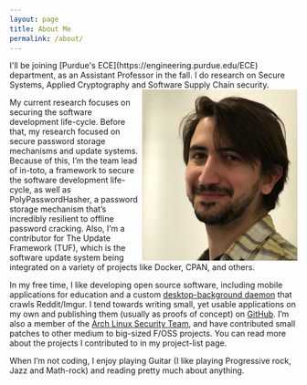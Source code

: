 ```yaml
---
layout: page
title: About Me
permalink: /about/
---
```


<span style="display: inline-block;"> 
I'll be joining [Purdue's ECE](https://engineering.purdue.edu/ECE) department,
as an Assistant Professor in the fall. I do research on Secure Systems, Applied
Cryptography and Software Supply Chain security.
</span>
<img style="display: inline-block; float:right;" src='/assets/me.png' class="img-responsive" alt='this should be my face :['/>

<p>
My current research focuses on securing the software development life-cycle.
Before that, my research focused on secure password storage mechanisms and
update systems. Because of this, I’m the team lead of in-toto, a framework to
secure the software development life-cycle, as well as PolyPasswordHasher, a
password storage mechanism that’s incredibly resilient to offline password
cracking. Also, I’m a contributor for The Update Framework (TUF), which is the
software update system being integrated on a variety of projects like Docker,
CPAN, and others.
</p>

In my free time, I like developing open source software, including mobile
applications for education and a custom <a href="https://github.com/santiagotorres/bg_daemon">desktop-background daemon</a> that crawls
Reddit/Imgur. I tend towards writing small, yet usable applications on my own
and publishing them (usually as proofs of concept) on <a href="https://github.com/santiagotorres">GitHub</a>. I’m also a member
of the <a href="https://wiki.archlinux.org/index.php/Arch_CVE_Monitoring_Team">Arch Linux Security Team</a>, and have contributed small patches to
other medium to big-sized F/OSS projects. You can read more about the projects
I contributed to in my project-list page.

When I’m not coding, I enjoy playing Guitar (I like playing Progressive rock,
Jazz and Math-rock) and reading pretty much about anything.
